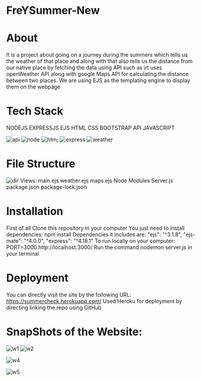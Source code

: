 # FreYSummer-New
# About
It is a project about going on a journey during the summers which tells us the weather of that place and along with that also tells us the distance from our native place by fetching the data using API such as irt uses openWeather API along with google Maps API for calculating the distance between two places.
We are using EJS as the templating engine to display them on the webpage 
# Tech Stack
NODEJS
EXPRESSJS
EJS
HTML
CSS
BOOTSTRAP
API
JAVASCRIPT


![api](https://user-images.githubusercontent.com/89990691/175778210-2d450e37-01b8-4c4c-a29d-3154e08d6b3d.jpg)
![node](https://user-images.githubusercontent.com/89990691/175778221-8a22588c-9408-4768-9241-b6aef923e074.png)
![htm;](https://user-images.githubusercontent.com/89990691/175778223-cda0ce1f-6dd5-4bad-928f-6b8ff86ae2eb.jpg)
![express](https://user-images.githubusercontent.com/89990691/175778232-2237c8a4-a0b4-42d0-84c4-81d58675d2ae.png)
![weather](https://user-images.githubusercontent.com/89990691/175778240-7ca8c92b-a119-47ca-9fb8-e8a2854e28fd.jpg)



# File Structure 
![dir](https://user-images.githubusercontent.com/89990691/175777671-e53ba3d3-ce92-4b72-b5e0-a010fa4bbb25.png)
Views:
main.ejs
weather.ejs
maps.ejs
Node Modules
Server.js
package.json
package-lock.json


# Installation
First of all Clone this repository in your computer
You just need to install dependencies:
npm install
Dependencies it includes are:
 "ejs": "^3.1.8",
 "ejs-mate": "^4.0.0",
 "express": "^4.18.1"
To run locally on your computer:
PORT=3000
http://localhost:3000/
Run the command 
nodemon server.js in your terminal

# Deployment
You can directly visit the site by the following URL:
https://summercheck.herokuapp.com/
Used Heroku for deployment by directing linking the repo using GitHub

# SnapShots of the Website:
![w1](https://user-images.githubusercontent.com/89990691/175777851-9a693d34-df41-4fd6-af51-d9f9a3b39799.png)
![w2](https://user-images.githubusercontent.com/89990691/175777856-819a675f-0346-4295-a346-011715fd53ba.png)


![w4](https://user-images.githubusercontent.com/89990691/175777879-a81e8535-1b49-4084-b593-7ec87319f15a.png)

![w5](https://user-images.githubusercontent.com/89990691/175777889-74ed5c0a-fa55-46e2-85cc-48acbc2c5cfc.png)
